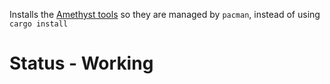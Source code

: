 Installs the [Amethyst tools](https://github.com/amethyst/tools) so they are managed by `pacman`, instead of using `cargo install`

# Status - Working
